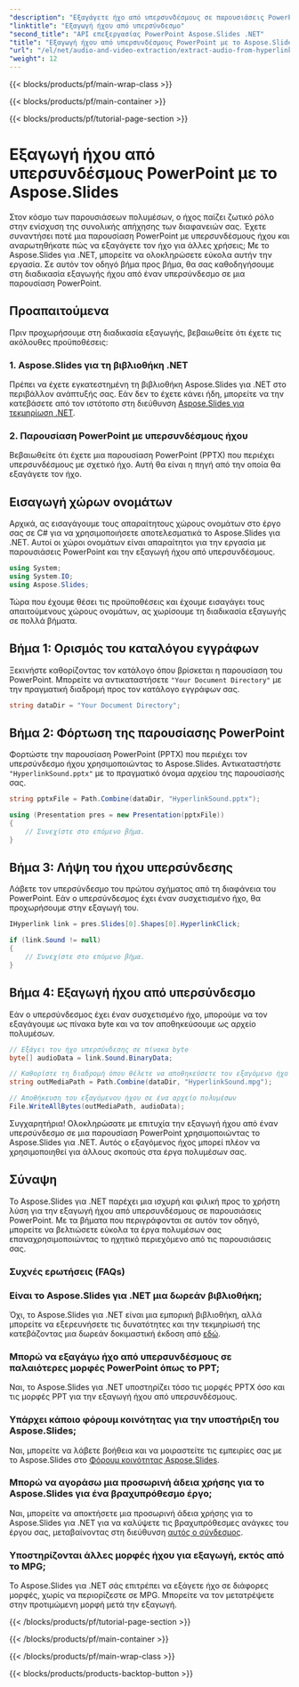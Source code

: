 ```yaml
---
"description": "Εξαγάγετε ήχο από υπερσυνδέσμους σε παρουσιάσεις PowerPoint χρησιμοποιώντας το Aspose.Slides για .NET. Βελτιώστε τα έργα πολυμέσων σας χωρίς κόπο."
"linktitle": "Εξαγωγή ήχου από υπερσύνδεσμο"
"second_title": "API επεξεργασίας PowerPoint Aspose.Slides .NET"
"title": "Εξαγωγή ήχου από υπερσυνδέσμους PowerPoint με το Aspose.Slides"
"url": "/el/net/audio-and-video-extraction/extract-audio-from-hyperlink/"
"weight": 12
---
```


{{< blocks/products/pf/main-wrap-class >}}

{{< blocks/products/pf/main-container >}}

{{< blocks/products/pf/tutorial-page-section >}}

# Εξαγωγή ήχου από υπερσυνδέσμους PowerPoint με το Aspose.Slides


Στον κόσμο των παρουσιάσεων πολυμέσων, ο ήχος παίζει ζωτικό ρόλο στην ενίσχυση της συνολικής απήχησης των διαφανειών σας. Έχετε συναντήσει ποτέ μια παρουσίαση PowerPoint με υπερσυνδέσμους ήχου και αναρωτηθήκατε πώς να εξαγάγετε τον ήχο για άλλες χρήσεις; Με το Aspose.Slides για .NET, μπορείτε να ολοκληρώσετε εύκολα αυτήν την εργασία. Σε αυτόν τον οδηγό βήμα προς βήμα, θα σας καθοδηγήσουμε στη διαδικασία εξαγωγής ήχου από έναν υπερσύνδεσμο σε μια παρουσίαση PowerPoint.

## Προαπαιτούμενα

Πριν προχωρήσουμε στη διαδικασία εξαγωγής, βεβαιωθείτε ότι έχετε τις ακόλουθες προϋποθέσεις:

### 1. Aspose.Slides για τη βιβλιοθήκη .NET

Πρέπει να έχετε εγκατεστημένη τη βιβλιοθήκη Aspose.Slides για .NET στο περιβάλλον ανάπτυξής σας. Εάν δεν το έχετε κάνει ήδη, μπορείτε να την κατεβάσετε από τον ιστότοπο στη διεύθυνση [Aspose.Slides για τεκμηρίωση .NET](https://reference.aspose.com/slides/net/).

### 2. Παρουσίαση PowerPoint με υπερσυνδέσμους ήχου

Βεβαιωθείτε ότι έχετε μια παρουσίαση PowerPoint (PPTX) που περιέχει υπερσυνδέσμους με σχετικό ήχο. Αυτή θα είναι η πηγή από την οποία θα εξαγάγετε τον ήχο.

## Εισαγωγή χώρων ονομάτων

Αρχικά, ας εισαγάγουμε τους απαραίτητους χώρους ονομάτων στο έργο σας σε C# για να χρησιμοποιήσετε αποτελεσματικά το Aspose.Slides για .NET. Αυτοί οι χώροι ονομάτων είναι απαραίτητοι για την εργασία με παρουσιάσεις PowerPoint και την εξαγωγή ήχου από υπερσυνδέσμους.

```csharp
using System;
using System.IO;
using Aspose.Slides;
```

Τώρα που έχουμε θέσει τις προϋποθέσεις και έχουμε εισαγάγει τους απαιτούμενους χώρους ονομάτων, ας χωρίσουμε τη διαδικασία εξαγωγής σε πολλά βήματα.

## Βήμα 1: Ορισμός του καταλόγου εγγράφων

Ξεκινήστε καθορίζοντας τον κατάλογο όπου βρίσκεται η παρουσίαση του PowerPoint. Μπορείτε να αντικαταστήσετε `"Your Document Directory"` με την πραγματική διαδρομή προς τον κατάλογο εγγράφων σας.

```csharp
string dataDir = "Your Document Directory";
```

## Βήμα 2: Φόρτωση της παρουσίασης PowerPoint

Φορτώστε την παρουσίαση PowerPoint (PPTX) που περιέχει τον υπερσύνδεσμο ήχου χρησιμοποιώντας το Aspose.Slides. Αντικαταστήστε `"HyperlinkSound.pptx"` με το πραγματικό όνομα αρχείου της παρουσίασής σας.

```csharp
string pptxFile = Path.Combine(dataDir, "HyperlinkSound.pptx");

using (Presentation pres = new Presentation(pptxFile))
{
    // Συνεχίστε στο επόμενο βήμα.
}
```

## Βήμα 3: Λήψη του ήχου υπερσύνδεσης

Λάβετε τον υπερσύνδεσμο του πρώτου σχήματος από τη διαφάνεια του PowerPoint. Εάν ο υπερσύνδεσμος έχει έναν συσχετισμένο ήχο, θα προχωρήσουμε στην εξαγωγή του.

```csharp
IHyperlink link = pres.Slides[0].Shapes[0].HyperlinkClick;

if (link.Sound != null)
{
    // Συνεχίστε στο επόμενο βήμα.
}
```

## Βήμα 4: Εξαγωγή ήχου από υπερσύνδεσμο

Εάν ο υπερσύνδεσμος έχει έναν συσχετισμένο ήχο, μπορούμε να τον εξαγάγουμε ως πίνακα byte και να τον αποθηκεύσουμε ως αρχείο πολυμέσων.

```csharp
// Εξάγει τον ήχο υπερσύνδεσης σε πίνακα byte
byte[] audioData = link.Sound.BinaryData;

// Καθορίστε τη διαδρομή όπου θέλετε να αποθηκεύσετε τον εξαγόμενο ήχο
string outMediaPath = Path.Combine(dataDir, "HyperlinkSound.mpg");

// Αποθήκευση του εξαγόμενου ήχου σε ένα αρχείο πολυμέσων
File.WriteAllBytes(outMediaPath, audioData);
```

Συγχαρητήρια! Ολοκληρώσατε με επιτυχία την εξαγωγή ήχου από έναν υπερσύνδεσμο σε μια παρουσίαση PowerPoint χρησιμοποιώντας το Aspose.Slides για .NET. Αυτός ο εξαγόμενος ήχος μπορεί πλέον να χρησιμοποιηθεί για άλλους σκοπούς στα έργα πολυμέσων σας.

## Σύναψη

Το Aspose.Slides για .NET παρέχει μια ισχυρή και φιλική προς το χρήστη λύση για την εξαγωγή ήχου από υπερσυνδέσμους σε παρουσιάσεις PowerPoint. Με τα βήματα που περιγράφονται σε αυτόν τον οδηγό, μπορείτε να βελτιώσετε εύκολα τα έργα πολυμέσων σας επαναχρησιμοποιώντας το ηχητικό περιεχόμενο από τις παρουσιάσεις σας.

### Συχνές ερωτήσεις (FAQs)

### Είναι το Aspose.Slides για .NET μια δωρεάν βιβλιοθήκη;
Όχι, το Aspose.Slides για .NET είναι μια εμπορική βιβλιοθήκη, αλλά μπορείτε να εξερευνήσετε τις δυνατότητες και την τεκμηρίωσή της κατεβάζοντας μια δωρεάν δοκιμαστική έκδοση από [εδώ](https://releases.aspose.com/).

### Μπορώ να εξαγάγω ήχο από υπερσυνδέσμους σε παλαιότερες μορφές PowerPoint όπως το PPT;
Ναι, το Aspose.Slides για .NET υποστηρίζει τόσο τις μορφές PPTX όσο και τις μορφές PPT για την εξαγωγή ήχου από υπερσυνδέσμους.

### Υπάρχει κάποιο φόρουμ κοινότητας για την υποστήριξη του Aspose.Slides;
Ναι, μπορείτε να λάβετε βοήθεια και να μοιραστείτε τις εμπειρίες σας με το Aspose.Slides στο [Φόρουμ κοινότητας Aspose.Slides](https://forum.aspose.com/).

### Μπορώ να αγοράσω μια προσωρινή άδεια χρήσης για το Aspose.Slides για ένα βραχυπρόθεσμο έργο;
Ναι, μπορείτε να αποκτήσετε μια προσωρινή άδεια χρήσης για το Aspose.Slides για .NET για να καλύψετε τις βραχυπρόθεσμες ανάγκες του έργου σας, μεταβαίνοντας στη διεύθυνση [αυτός ο σύνδεσμος](https://purchase.aspose.com/temporary-license/).

### Υποστηρίζονται άλλες μορφές ήχου για εξαγωγή, εκτός από το MPG;
Το Aspose.Slides για .NET σάς επιτρέπει να εξάγετε ήχο σε διάφορες μορφές, χωρίς να περιορίζεστε σε MPG. Μπορείτε να τον μετατρέψετε στην προτιμώμενη μορφή μετά την εξαγωγή.


{{< /blocks/products/pf/tutorial-page-section >}}

{{< /blocks/products/pf/main-container >}}

{{< /blocks/products/pf/main-wrap-class >}}

{{< blocks/products/products-backtop-button >}}